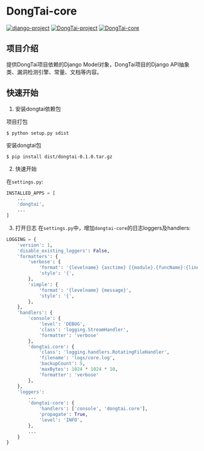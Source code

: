 # DongTai-core

[![django-project](https://img.shields.io/badge/django%20versions-3.0.3-blue)](https://www.djangoproject.com/)
[![DongTai-project](https://img.shields.io/badge/DongTai%20versions-beta-green)](https://hxsecurity.github.io/DongTaiDoc)
[![DongTai-core](https://img.shields.io/github/v/release/HXSecurity/Dongtai-core?label=Dongtai-core)](https://github.com/HXSecurity/DongTai-core/releases)

## 项目介绍
提供DongTai项目依赖的Django Model对象，DongTai项目的Django API抽象类、漏洞检测引擎、常量、文档等内容。

## 快速开始
1. 安装dongtai依赖包

项目打包
```shell script
$ python setup.py sdist
```

安装dongtai包
```shell script
$ pip install dist/dongtai-0.1.0.tar.gz
```

2. 快速开始

在`settings.py`:
```python
INSTALLED_APPS = [
    ...
    'dongtai',
    ...
]
```

3. 打开日志
在`settings.py`中，增加`dongtai-core`的日志loggers及handlers:
```python
LOGGING = {
    'version': 1,
    'disable_existing_loggers': False,
    'formatters': {
        'verbose': {
            'format': '{levelname} {asctime} [{module}.{funcName}:{lineno}] {message}',
            'style': '{',
        },
        'simple': {
            'format': '{levelname} {message}',
            'style': '{',
        },
    },
    'handlers': {
        'console': {
            'level': 'DEBUG',
            'class': 'logging.StreamHandler',
            'formatter': 'verbose'
        },
        'dongtai.core': {
            'class': 'logging.handlers.RotatingFileHandler',
            'filename': 'logs/core.log',
            'backupCount': 5,
            'maxBytes': 1024 * 1024 * 10,
            'formatter': 'verbose'
        },
    },
    'loggers': 
        ...
        'dongtai-core': {
            'handlers': ['console', 'dongtai.core'],
            'propagate': True,
            'level': 'INFO',
        },
        ...
    }
}
```
